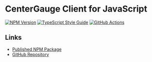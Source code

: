 # CenterGauge Client for JavaScript

[![NPM Version][npm-image]][npm-url]
[![TypeScript Style Guide][gts-image]][gts-url]
[![GitHub Actions][github-image]][github-url]

## Links

-   [Published NPM Package](https://www.npmjs.com/package/@centergauge/client)
-   [GitHub Repository](https://github.com/centergauge/client-js)

[github-url]: https://github.com/centergauge/client-js/actions
[github-image]: https://github.com/centergauge/client-js/workflows/ci/badge.svg
[npm-url]: https://npmjs.org/package/@centergauge/client
[npm-image]: https://img.shields.io/npm/v/@centergauge/client.svg
[gts-image]: https://img.shields.io/badge/code%20style-google-blueviolet.svg
[gts-url]: https://github.com/google/gts
